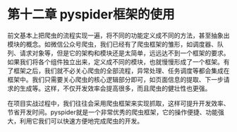 # 第十二章 pyspider框架的使用

前文基本上把爬虫的流程实现一遍，将不同的功能定义成不同的方法，甚至抽象出模块的概念。如微信公众号爬虫，我们已经有了爬虫框架的雏形，如调度器、队列、请求对象等，但是它的架构和模块还是太简单，远远达不到一个框架的要求。如果我们将各个组件独立出来，定义成不同的模块，也就慢慢形成了一个框架。有了框架之后，我们就不必关心爬虫的全部流程，异常处理、任务调度等都会集成在框架中。我们只需要关心爬虫的核心逻辑部分即可，如页面信息的提取、下一步请求的生成等。这样，不仅开发效率会提高很多，而且爬虫的健壮性也更强。

在项目实战过程中，我们往往会采用爬虫框架来实现抓取，这样可提升开发效率、节省开发时间。pyspider就是一个非常优秀的爬虫框架，它的操作便捷、功能强大，利用它我们可以快速方便地完成爬虫的开发。
